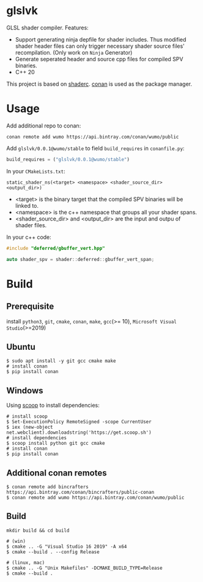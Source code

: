 # glslvk

GLSL shader compiler. Features:
* Support generating ninja depfile for shader includes. Thus modified shader header files can only trigger necessary shader source files' recompilation. (Only work on `Ninja` Generator)
* Generate  seperated header and source cpp files for compiled SPV binaries.
* C++ 20

This project is based on [shaderc](https://github.com/google/shaderc). [conan](https://conan.io/) is used as the package manager.

# Usage

Add additional repo to conan:
```
conan remote add wumo https://api.bintray.com/conan/wumo/public
```

Add `glslvk/0.0.1@wumo/stable` to field `build_requires` in `conanfile.py`:

```python
build_requires = ("glslvk/0.0.1@wumo/stable")
```

In your `CMakeLists.txt`:

```
static_shader_ns(<target> <namespace> <shader_source_dir> <output_dir>)
```

* \<target\> is the binary target that the compiled SPV binaries will be linked to.
* \<namespace\> is the c++ namespace that groups all your shader spans.
* \<shader_source_dir\> and \<output_dir\> are the input and outpu of shader files.

In your c++ code:

```c++
#include "deferred/gbuffer_vert.hpp"

auto shader_spv = shader::deferred::gbuffer_vert_span;
```

# Build

## Prerequisite

install `python3`, `git`, `cmake`, `conan`, `make`, `gcc`(>= 10), `Microsoft Visual Studio`(>=2019)

## Ubuntu
```
$ sudo apt install -y git gcc cmake make
# install conan
$ pip install conan
```

## Windows
Using [scoop](https://scoop.sh/) to install dependencies:
```
# install scoop
$ Set-ExecutionPolicy RemoteSigned -scope CurrentUser
$ iex (new-object net.webclient).downloadstring('https://get.scoop.sh')
# install dependencies
$ scoop install python git gcc cmake
# install conan
$ pip install conan
```

## Additional conan remotes
```
$ conan remote add bincrafters https://api.bintray.com/conan/bincrafters/public-conan
$ conan remote add wumo https://api.bintray.com/conan/wumo/public
``` 

## Build 
```
mkdir build && cd build

# (win)
$ cmake .. -G "Visual Studio 16 2019" -A x64
$ cmake --build . --config Release

# (linux, mac)
$ cmake .. -G "Unix Makefiles" -DCMAKE_BUILD_TYPE=Release
$ cmake --build .
```